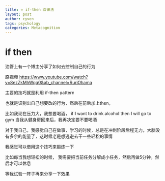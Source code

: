 ```yaml
---
title: ⭐ if-then 自律法
layout: post
author: cyven
tags: psychology
categories: Metacognition
---
```





# if then

油管上有一个博主分享了如何去控制自己的行为

原视频 <https://www.youtube.com/watch?v=8ezZkMhWqq0&ab_channel=RuriOhama>

主要的技巧就是利用 if-then pattern

也就是识别出自己想要改的行为，然后在前后加上then，

比如我现在压力大，我想要喝酒， if I want to drink alcohol then I will go to gym
当我从健身房回来后，我再决定要不要喝酒

对于我自己，我感觉自己在做事，学习的时候，总是在冲刺阶段后程无力，大脑没有多余的能量了，这时候老是想逃避去干一些轻松的事情

我感觉可以借用这个技巧来锻炼一下

比如每当我想轻松的时候， 我需要把当前任务分解成小任务，然后再做5分钟。然后才可以休息

等我试验一阵子再来分享一下效果
